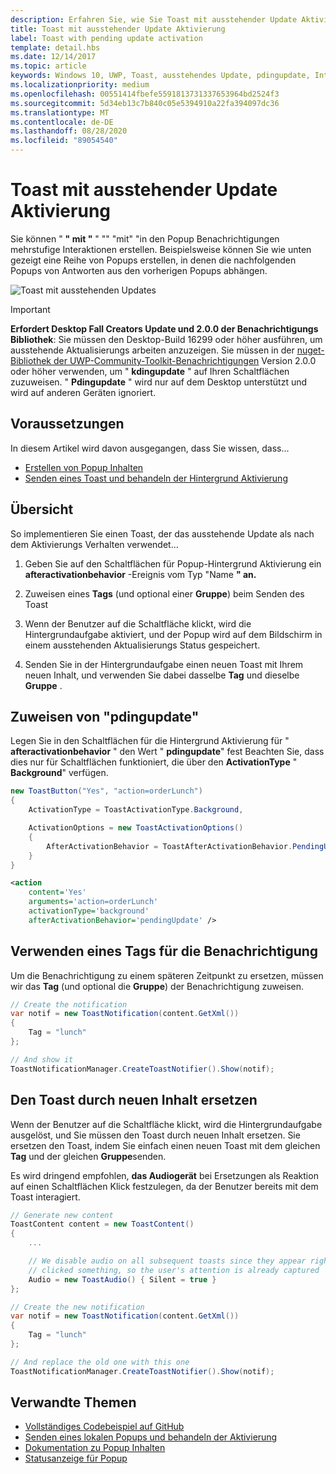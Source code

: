 ```yaml
---
description: Erfahren Sie, wie Sie Toast mit ausstehender Update Aktivierung verwenden können, um Interaktionen mit mehreren Schritten in ihren Popup Benachrichtigungen zu erstellen.
title: Toast mit ausstehender Update Aktivierung
label: Toast with pending update activation
template: detail.hbs
ms.date: 12/14/2017
ms.topic: article
keywords: Windows 10, UWP, Toast, ausstehendes Update, pdingupdate, Interaktivität mit mehreren Schritten, Interaktionen mit mehreren Schritten
ms.localizationpriority: medium
ms.openlocfilehash: 00551414fbefe5591813731337653964bd2524f3
ms.sourcegitcommit: 5d34eb13c7b840c05e5394910a22fa394097dc36
ms.translationtype: MT
ms.contentlocale: de-DE
ms.lasthandoff: 08/28/2020
ms.locfileid: "89054540"
---
```

# <a name="toast-with-pending-update-activation"></a>Toast mit ausstehender Update Aktivierung

Sie können " **" mit "** " "" "mit" "in den Popup Benachrichtigungen mehrstufige Interaktionen erstellen. Beispielsweise können Sie wie unten gezeigt eine Reihe von Popups erstellen, in denen die nachfolgenden Popups von Antworten aus den vorherigen Popups abhängen.

![Toast mit ausstehenden Updates](images/toast-pendingupdate.gif)

> [!IMPORTANT]
> **Erfordert Desktop Fall Creators Update und 2.0.0 der Benachrichtigungs Bibliothek**: Sie müssen den Desktop-Build 16299 oder höher ausführen, um ausstehende Aktualisierungs arbeiten anzuzeigen. Sie müssen in der [nuget-Bibliothek der UWP-Community-Toolkit-Benachrichtigungen](https://www.nuget.org/packages/Microsoft.Toolkit.Uwp.Notifications/) Version 2.0.0 oder höher verwenden, um " **kdingupdate** " auf Ihren Schaltflächen zuzuweisen. " **Pdingupdate** " wird nur auf dem Desktop unterstützt und wird auf anderen Geräten ignoriert.


## <a name="prerequisites"></a>Voraussetzungen

In diesem Artikel wird davon ausgegangen, dass Sie wissen, dass...

- [Erstellen von Popup Inhalten](adaptive-interactive-toasts.md)
- [Senden eines Toast und behandeln der Hintergrund Aktivierung](send-local-toast.md)


## <a name="overview"></a>Übersicht

So implementieren Sie einen Toast, der das ausstehende Update als nach dem Aktivierungs Verhalten verwendet...

1. Geben Sie auf den Schaltflächen für Popup-Hintergrund Aktivierung ein **afteractivationbehavior** -Ereignis vom Typ "Name **" an.**

2. Zuweisen eines **Tags** (und optional einer **Gruppe**) beim Senden des Toast

3. Wenn der Benutzer auf die Schaltfläche klickt, wird die Hintergrundaufgabe aktiviert, und der Popup wird auf dem Bildschirm in einem ausstehenden Aktualisierungs Status gespeichert.

4. Senden Sie in der Hintergrundaufgabe einen neuen Toast mit Ihrem neuen Inhalt, und verwenden Sie dabei dasselbe **Tag** und dieselbe **Gruppe** .


## <a name="assign-pendingupdate"></a>Zuweisen von "pdingupdate"

Legen Sie in den Schaltflächen für die Hintergrund Aktivierung für " **afteractivationbehavior** " den Wert " **pdingupdate**" fest Beachten Sie, dass dies nur für Schaltflächen funktioniert, die über den **ActivationType** " **Background**" verfügen.

```csharp
new ToastButton("Yes", "action=orderLunch")
{
    ActivationType = ToastActivationType.Background,

    ActivationOptions = new ToastActivationOptions()
    {
        AfterActivationBehavior = ToastAfterActivationBehavior.PendingUpdate
    }
}
```

```xml
<action
    content='Yes'
    arguments='action=orderLunch'
    activationType='background'
    afterActivationBehavior='pendingUpdate' />
```


## <a name="use-a-tag-on-the-notification"></a>Verwenden eines Tags für die Benachrichtigung

Um die Benachrichtigung zu einem späteren Zeitpunkt zu ersetzen, müssen wir das **Tag** (und optional die **Gruppe**) der Benachrichtigung zuweisen.

```csharp
// Create the notification
var notif = new ToastNotification(content.GetXml())
{
    Tag = "lunch"
};

// And show it
ToastNotificationManager.CreateToastNotifier().Show(notif);
```


## <a name="replace-the-toast-with-new-content"></a>Den Toast durch neuen Inhalt ersetzen

Wenn der Benutzer auf die Schaltfläche klickt, wird die Hintergrundaufgabe ausgelöst, und Sie müssen den Toast durch neuen Inhalt ersetzen. Sie ersetzen den Toast, indem Sie einfach einen neuen Toast mit dem gleichen **Tag** und der gleichen **Gruppe**senden.

Es wird dringend empfohlen, **das Audiogerät** bei Ersetzungen als Reaktion auf einen Schaltflächen Klick festzulegen, da der Benutzer bereits mit dem Toast interagiert.

```csharp
// Generate new content
ToastContent content = new ToastContent()
{
    ...

    // We disable audio on all subsequent toasts since they appear right after the user
    // clicked something, so the user's attention is already captured
    Audio = new ToastAudio() { Silent = true }
};

// Create the new notification
var notif = new ToastNotification(content.GetXml())
{
    Tag = "lunch"
};

// And replace the old one with this one
ToastNotificationManager.CreateToastNotifier().Show(notif);
```


## <a name="related-topics"></a>Verwandte Themen

- [Vollständiges Codebeispiel auf GitHub](https://github.com/WindowsNotifications/quickstart-toast-pending-update)
- [Senden eines lokalen Popups und behandeln der Aktivierung](send-local-toast.md)
- [Dokumentation zu Popup Inhalten](adaptive-interactive-toasts.md)
- [Statusanzeige für Popup](toast-progress-bar.md)